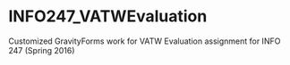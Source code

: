 # INFO247_VATWEvaluation
Customized GravityForms work for VATW Evaluation assignment for INFO 247 (Spring 2016)
